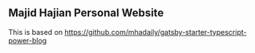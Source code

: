 ## Majid Hajian Personal Website

This is based on https://github.com/mhadaily/gatsby-starter-typescript-power-blog

